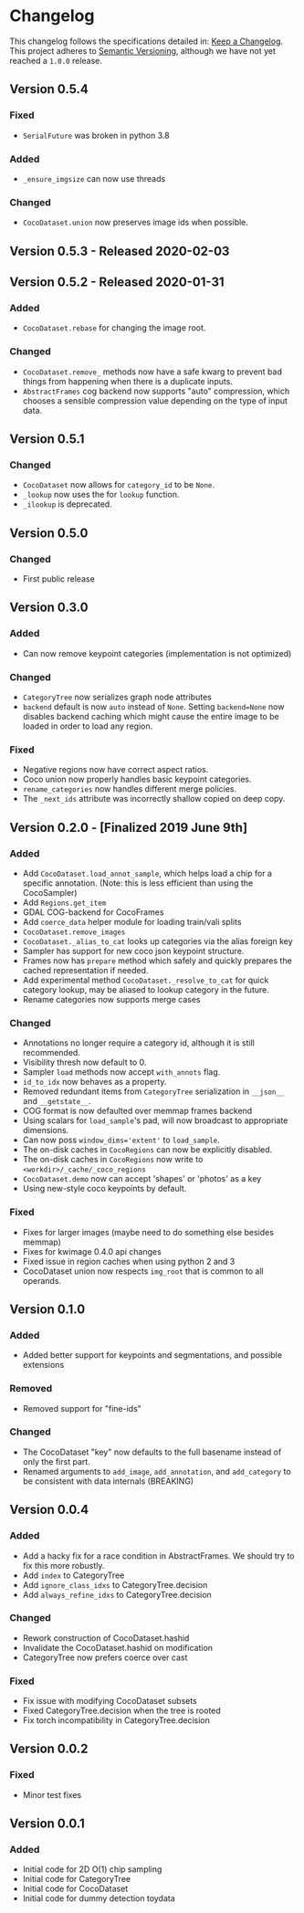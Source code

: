 # Changelog

This changelog follows the specifications detailed in: [Keep a Changelog](https://keepachangelog.com/en/1.0.0/).
This project adheres to [Semantic Versioning](https://semver.org/spec/v2.0.0.html), although we have not yet reached a `1.0.0` release.


## Version 0.5.4

### Fixed

* `SerialFuture` was broken in python 3.8

### Added

* `_ensure_imgsize` can now use threads


### Changed

* `CocoDataset.union` now preserves image ids when possible. 


## Version 0.5.3 - Released 2020-02-03

## Version 0.5.2 - Released 2020-01-31

### Added
* `CocoDataset.rebase` for changing the image root.


### Changed
* `CocoDataset.remove_` methods now have a safe kwarg to prevent bad things from happening when there is a duplicate inputs.
* `AbstractFrames` cog backend now supports "auto" compression, which chooses a sensible compression value depending on the type of input data. 


## Version 0.5.1


### Changed
* `CocoDataset` now allows for `category_id` to be `None`.
* `_lookup` now uses the for `lookup` function.
* `_ilookup` is deprecated. 


## Version 0.5.0

### Changed
* First public release


## Version 0.3.0


### Added

* Can now remove keypoint categories (implementation is not optimized)

### Changed
* `CategoryTree` now serializes graph node attributes
* `backend` default is now `auto` instead of `None`. Setting `backend=None` now disables backend caching which might cause the entire image to be loaded in order to load any region.

### Fixed
* Negative regions now have correct aspect ratios.
* Coco union now properly handles basic keypoint categories. 
* `rename_categories` now handles different merge policies.
* The `_next_ids` attribute was incorrectly shallow copied on deep copy.



## Version 0.2.0 - [Finalized 2019 June 9th]

### Added
* Add `CocoDataset.load_annot_sample`, which helps load a chip for a specific annotation. (Note: this is less efficient than using the CocoSampler)
* Add `Regions.get_item`
* GDAL COG-backend for CocoFrames
* Add `coerce_data` helper module for loading train/vali splits
* `CocoDataset.remove_images`
* `CocoDataset._alias_to_cat` looks up categories via the alias foreign key
* Sampler has support for new coco json keypoint structure. 
* Frames now has `prepare` method which safely and quickly prepares the cached representation if needed.
* Add experimental method `CocoDataset._resolve_to_cat` for quick category lookup, may be aliased to lookup category in the future.
* Rename categories now supports merge cases

### Changed
* Annotations no longer require a category id, although it is still recommended.
* Visibility thresh now default to 0.
* Sampler `load` methods now accept `with_annots` flag.
* `id_to_idx` now behaves as a property.
* Removed redundant items from `CategoryTree` serialization in `__json__` and `__getstate__`.
* COG format is now defaulted over memmap frames backend
* Using scalars for `load_sample`'s pad, will now broadcast to appropriate dimensions.
* Can now poss `window_dims='extent'` to `load_sample`.
* The on-disk caches in `CocoRegions` can now be explicitly disabled.
* The on-disk caches in `CocoRegions` now write to `<workdir>/_cache/_coco_regions`
* `CocoDataset.demo` now can accept 'shapes' or 'photos' as a key
* Using new-style coco keypoints by default.

### Fixed
* Fixes for larger images (maybe need to do something else besides memmap)
* Fixes for kwimage 0.4.0 api changes
* Fixed issue in region caches when using python 2 and 3
* CocoDataset union now respects `img_root` that is common to all operands.


## Version 0.1.0

### Added
* Added better support for keypoints and segmentations, and possible extensions

### Removed
* Removed support for "fine-ids"

### Changed
* The CocoDataset "key" now defaults to the full basename instead of only the first part.
* Renamed arguments to `add_image`, `add_annotation`, and `add_category` to be consistent with data internals (BREAKING)


## Version 0.0.4

### Added
* Add a hacky fix for a race condition in AbstractFrames. We should try to fix this more robustly.
* Add `index` to CategoryTree
* Add `ignore_class_idxs` to CategoryTree.decision
* Add `always_refine_idxs` to CategoryTree.decision

### Changed
* Rework construction of CocoDataset.hashid
* Invalidate the CocoDataset.hashid on modification
* CategoryTree now prefers coerce over cast

### Fixed
* Fix issue with modifying CocoDataset subsets
* Fixed CategoryTree.decision when the tree is rooted
* Fix torch incompatibility in CategoryTree.decision


## Version 0.0.2

### Fixed
* Minor test fixes


## Version 0.0.1

### Added
* Initial code for 2D O(1) chip sampling
* Initial code for CategoryTree
* Initial code for CocoDataset
* Initial code for dummy detection toydata
